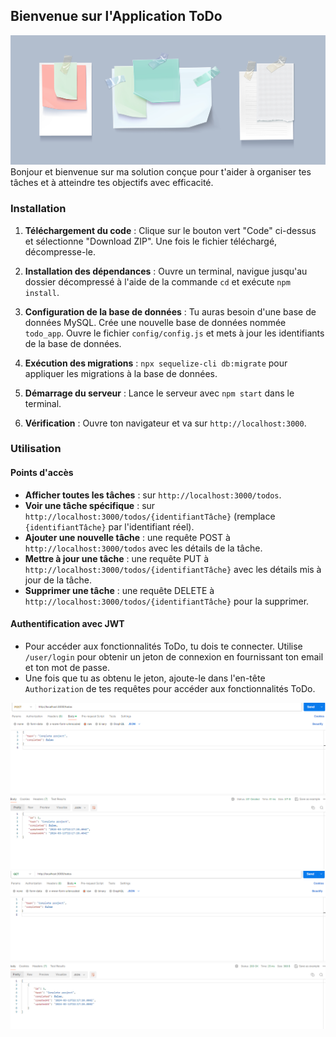## Bienvenue sur l'Application ToDo
![Project Logo](./images/ban.jpg)
Bonjour et bienvenue sur ma solution conçue pour t'aider à organiser tes tâches et à atteindre tes objectifs avec efficacité.

### Installation

1. **Téléchargement du code** : Clique sur le bouton vert "Code" ci-dessus et sélectionne "Download ZIP". Une fois le fichier téléchargé, décompresse-le.

2. **Installation des dépendances** :  Ouvre un terminal, navigue jusqu'au dossier décompressé à l'aide de la commande `cd` et exécute `npm install`.

3. **Configuration de la base de données** : Tu auras besoin d'une base de données MySQL. Crée une nouvelle base de données nommée `todo_app`. Ouvre le fichier `config/config.js` et mets à jour les identifiants de la base de données.

4. **Exécution des migrations** : `npx sequelize-cli db:migrate` pour appliquer les migrations à la base de données.

5. **Démarrage du serveur** : Lance le serveur avec `npm start` dans le terminal.

6. **Vérification** : Ouvre ton navigateur et va sur `http://localhost:3000`.

### Utilisation

#### Points d'accès 

- **Afficher toutes les tâches** : sur `http://localhost:3000/todos`.
- **Voir une tâche spécifique** : sur `http://localhost:3000/todos/{identifiantTâche}` (remplace `{identifiantTâche}` par l'identifiant réel).
- **Ajouter une nouvelle tâche** : une requête POST à `http://localhost:3000/todos` avec les détails de la tâche.
- **Mettre à jour une tâche** : une requête PUT à `http://localhost:3000/todos/{identifiantTâche}` avec les détails mis à jour de la tâche.
- **Supprimer une tâche** : une requête DELETE à `http://localhost:3000/todos/{identifiantTâche}` pour la supprimer.

#### Authentification avec JWT

- Pour accéder aux fonctionnalités ToDo, tu dois te connecter. Utilise `/user/login` pour obtenir un jeton de connexion en fournissant ton email et ton mot de passe.
- Une fois que tu as obtenu le jeton, ajoute-le dans l'en-tête `Authorization` de tes requêtes pour accéder aux fonctionnalités ToDo.


![Project Logo](./images/img1.png)
![Project Logo](./images/img2.png)
